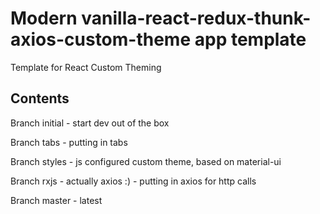 # Modern vanilla-react-redux-thunk-axios-custom-theme app template 
Template for React Custom Theming

## Contents

Branch initial - start dev out of the box

Branch tabs - putting in tabs

Branch styles - js configured custom theme, based on material-ui

Branch rxjs - actually axios :) - putting in axios for http calls

Branch master - latest
